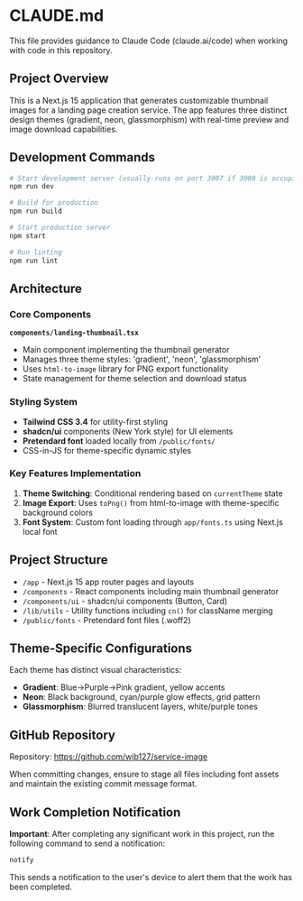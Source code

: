 # CLAUDE.md

This file provides guidance to Claude Code (claude.ai/code) when working with code in this repository.

## Project Overview

This is a Next.js 15 application that generates customizable thumbnail images for a landing page creation service. The app features three distinct design themes (gradient, neon, glassmorphism) with real-time preview and image download capabilities.

## Development Commands

```bash
# Start development server (usually runs on port 3007 if 3000 is occupied)
npm run dev

# Build for production
npm run build

# Start production server
npm start

# Run linting
npm run lint
```

## Architecture

### Core Components

**`components/landing-thumbnail.tsx`**
- Main component implementing the thumbnail generator
- Manages three theme styles: 'gradient', 'neon', 'glassmorphism'
- Uses `html-to-image` library for PNG export functionality
- State management for theme selection and download status

### Styling System

- **Tailwind CSS 3.4** for utility-first styling
- **shadcn/ui** components (New York style) for UI elements
- **Pretendard font** loaded locally from `/public/fonts/`
- CSS-in-JS for theme-specific dynamic styles

### Key Features Implementation

1. **Theme Switching**: Conditional rendering based on `currentTheme` state
2. **Image Export**: Uses `toPng()` from html-to-image with theme-specific background colors
3. **Font System**: Custom font loading through `app/fonts.ts` using Next.js local font

## Project Structure

- `/app` - Next.js 15 app router pages and layouts
- `/components` - React components including main thumbnail generator
- `/components/ui` - shadcn/ui components (Button, Card)
- `/lib/utils` - Utility functions including `cn()` for className merging
- `/public/fonts` - Pretendard font files (.woff2)

## Theme-Specific Configurations

Each theme has distinct visual characteristics:
- **Gradient**: Blue→Purple→Pink gradient, yellow accents
- **Neon**: Black background, cyan/purple glow effects, grid pattern
- **Glassmorphism**: Blurred translucent layers, white/purple tones

## GitHub Repository

Repository: https://github.com/wjb127/service-image

When committing changes, ensure to stage all files including font assets and maintain the existing commit message format.

## Work Completion Notification

**Important**: After completing any significant work in this project, run the following command to send a notification:

```bash
notify
```

This sends a notification to the user's device to alert them that the work has been completed.